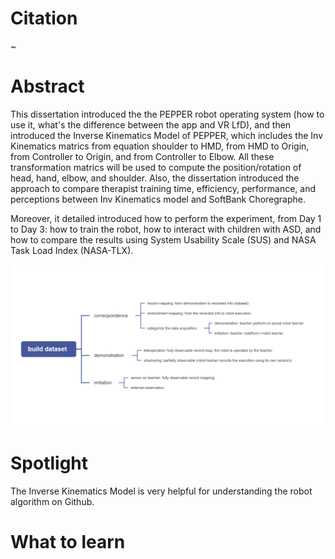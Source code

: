 # Citation
~

# Abstract
This dissertation introduced the the PEPPER robot operating system (how to use it, what's the difference between the app and VR LfD), and then introduced the Inverse Kinematics Model of PEPPER, which includes the Inv Kinematics matrics from equation shoulder to HMD, from HMD to Origin, from Controller to Origin, and from Controller to Elbow. All these transformation matrics will be used to compute the position/rotation of head, hand, elbow, and shoulder. Also, the dissertation introduced the approach to compare therapist training time, efficiency, performance, and perceptions between Inv Kinematics model and SoftBank Choregraphe.

Moreover, it detailed introduced how to perform the experiment, from Day 1 to Day 3: how to train the robot, how to interact with children with ASD, and how to compare the results using System Usability Scale (SUS) and NASA Task Load Index (NASA-TLX).

![image](https://github.com/hynpu/ece7970_winter2021/blob/main/Week_9/Figures/build%20dataset.png)

# Spotlight

The Inverse Kinematics Model is very helpful for understanding the robot algorithm on Github.

# What to learn 
